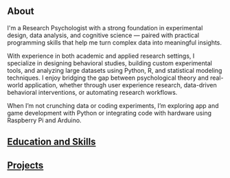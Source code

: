 ## About
I'm a Research Psychologist with a strong foundation in experimental design, data analysis, and cognitive science — paired with practical programming skills that help me turn complex data into meaningful insights.

With experience in both academic and applied research settings, I specialize in designing behavioral studies, building custom experimental tools, and analyzing large datasets using Python, R, and statistical modeling techniques. I enjoy bridging the gap between psychological theory and real-world application, whether through user experience research, data-driven behavioral interventions, or automating research workflows.

When I’m not crunching data or coding experiments, I’m exploring app and game development with Python or integrating code with hardware using Raspberry Pi and Arduino.


## [Education and Skills](./pages/EducationSkills.md)

## [Projects](./pages/Projects.md)
